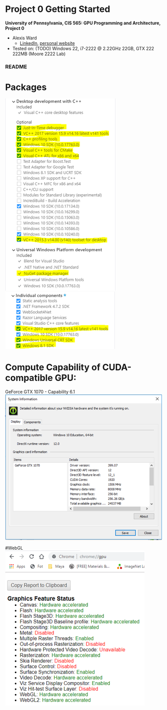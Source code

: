 Project 0 Getting Started
====================

**University of Pennsylvania, CIS 565: GPU Programming and Architecture, Project 0**

* Alexis Ward
  * [LinkedIn](https://www.linkedin.com/in/alexis-ward47/), [personal website](https://www.alexis-ward.tech/)
* Tested on: (TODO) Windows 22, i7-2222 @ 2.22GHz 22GB, GTX 222 222MB (Moore 2222 Lab)

### README

# Packages
![](images/visual1a.png) ![](images/visual2.png)

# Compute Capability of CUDA-compatible GPU:
GeForce GTX 1070 - Capability 6.1
![](images/cuda-compatible.PNG)

#WebGL
![](images/webGL.png)


